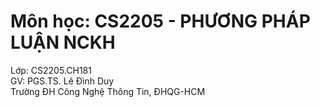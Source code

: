 # Môn học: CS2205 - PHƯƠNG PHÁP LUẬN NCKH<br/>
Lớp: CS2205.CH181<br/>
GV: PGS.TS. Lê Đình Duy<br/>
Trường ĐH Công Nghệ Thông Tin, ĐHQG-HCM <br/>

